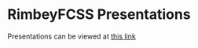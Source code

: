 # RimbeyFCSS Presentations
Presentations can be viewed at [this link](https://rimbeyfcss.github.io/presentations/)
